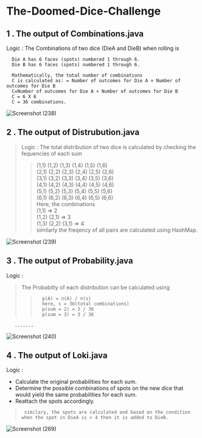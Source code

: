 # The-Doomed-Dice-Challenge

## 1 . The output of Combinations.java

Logic : 
      The Combinations of two dice (DieA and DieB) when rolling is

      Die A has 6 faces (spots) numbered 1 through 6.
      Die B has 6 faces (spots) numbered 1 through 6.
      
      Mathematically, the total number of combinations  
      C is calculated as: = Number of outcomes for Die A × Number of outcomes for Die B
      C=Number of outcomes for Die A × Number of outcomes for Die B
      C = 6 X 6
      C = 36 combinations.


![Screenshot (238)](https://github.com/2126ReshmaB/The-Doomed-Dice-Challenge/assets/118461173/880c800e-c109-40df-bf1d-0cfa6a5ad1c6)

## 2 . The output of Distrubution.java

> Logic : 
> The total distribution of two dice is calculated by checking the fequencies of each sum
>> (1,1) (1,2) (1,3) (1,4) (1,5) (1,6) <br/>
>> (2,1) (2,2) (2,3) (2,4) (2,5) (2,6) <br/>
>> (3,1) (3,2) (3,3) (3,4) (3,5) (3,6) <br/>
>> (4,1) (4,2) (4,3) (4,4) (4,5) (4,6) <br/> 
>> (5,1) (5,2) (5,3) (5,4) (5,5) (5,6)<br/>
>> (6,1) (6,2) (6,3) (6,4) (6,5) (6,6)<br/>
> Here, the combinations<br/>
>      (1,1) => 2 <br/>
>      (1,2) (2,1) => 3<br/>
>      (1,3) (2,2) (3,1) => 4<br/>
>      similarly the freqency of all pairs are calculated using HashMap.


![Screenshot (239)](https://github.com/2126ReshmaB/The-Doomed-Dice-Challenge/assets/118461173/ad8d2d36-7259-46de-b6cb-c97eb3501ae3)

## 3 . The output of Probability.java
Logic :
>The Probabilty of each distribution can be calculated using
>>       p(A) = n(A) / n(s) 
>>       here, s = 36(total combinations)
>>       p(sum = 2) = 2 / 36
>>       p(sum = 3) = 3 / 36
       .......
![Screenshot (240)](https://github.com/2126ReshmaB/The-Doomed-Dice-Challenge/assets/118461173/9a7ecd5c-dba1-41ce-9ae9-aa181f99ab64)

## 4 . The output of Loki.java
Logic :
+ Calculate the original probabilities for each sum.
+ Determine the possible combinations of spots on the new dice that would yield the same probabilities for each sum.
+ Reattach the spots accordingly.

>      similary, the spots are calculated and based on the condition when the spot in DieA is > 4 then it is added to DieB.
![Screenshot (269)](https://github.com/2126ReshmaB/The-Doomed-Dice-Challenge/assets/118461173/c2929ad0-6395-44c8-a97b-7c737207fc5b)

